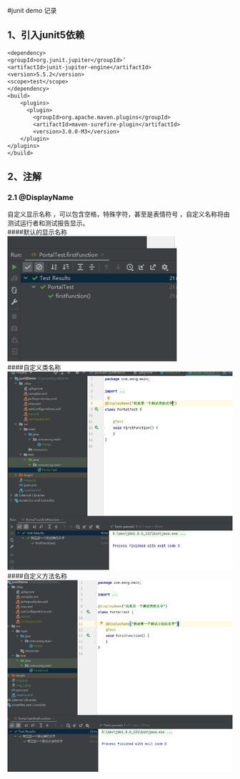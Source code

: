 #junit demo 记录

## 1、引入junit5依赖
    <dependency>
    <groupId>org.junit.jupiter</groupId>’
    <artifactId>junit-jupiter-engine</artifactId>
    <version>5.5.2</version>
    <scope>test</scope>
    </dependency>
    <build>
        <plugins>
		  <plugin>
			<groupId>org.apache.maven.plugins</groupId>
			<artifactId>maven-surefire-plugin</artifactId>
			<version>3.0.0-M3</version>
		</plugin>
	</plugins>
    </build> 
## 2、注解
### 2.1 @DisplayName
  自定义显示名称 ，可以包含空格，特殊字符，甚至是表情符号 ，自定义名称将由测试运行者和测试报告显示。 \
  ####默认的显示名称
![img.png](img.png)\
  ####自定义类名称
![img_1.png](img_1.png)
  ####自定义方法名称
![img_2.png](img_2.png)


